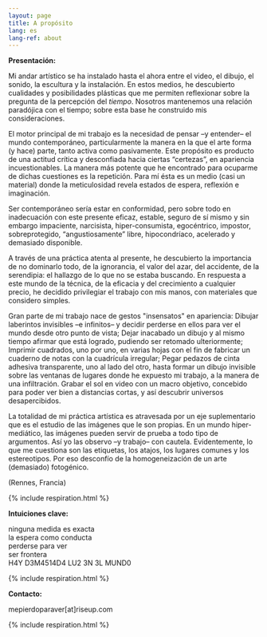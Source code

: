 ```yaml
---
layout: page
title: A propósito
lang: es
lang-ref: about
---
```


**Presentación:**

Mi andar artístico se ha instalado hasta el ahora entre el video, el dibujo, el sonido, la escultura y la instalación. En estos medios, he descubierto cualidades y posibilidades plásticas que me permiten reflexionar sobre la pregunta de la percepción del *tiempo*. Nosotros mantenemos una relación paradójica con el tiempo; sobre esta base he construido mis consideraciones.

El motor principal de mi trabajo es la necesidad de pensar –y entender– el mundo contemporáneo, particularmente la manera en la que el arte forma (y hace) parte, tanto activa como pasivamente. Este propósito es producto de una actitud crítica y desconfiada hacia ciertas “certezas”, en apariencia incuestionables. La manera más potente que he encontrado para ocuparme de dichas cuestiones es la repetición. Para mí ésta es un medio (casi un material) donde la meticulosidad revela estados de espera, reflexión e imaginación.

Ser contemporáneo sería estar en conformidad, pero sobre todo en inadecuación con este presente eficaz, estable, seguro de sí mismo y sin embargo impaciente, narcisista, hiper-consumista, egocéntrico, impostor, sobreprotegido, “angustiosamente” libre, hipocondríaco, acelerado y demasiado disponible.

A través de una práctica atenta al presente, he descubierto la importancia de no dominarlo todo, de la ignorancia, el valor del azar, del accidente, de la serendipia: el hallazgo de lo que no se estaba buscando. En respuesta a este mundo de la técnica, de la eficacia y del crecimiento a cualquier precio, he decidido privilegiar el trabajo con mis manos, con materiales que considero simples.

Gran parte de mi trabajo nace de gestos "insensatos" en apariencia: Dibujar laberintos invisibles –e infinitos– y decidir perderse en ellos para ver el mundo desde otro punto de vista; Dejar inacabado un dibujo y al mismo tiempo afirmar que está logrado, pudiendo ser retomado ulteriormente; Imprimir cuadrados, uno por uno, en varias hojas con el fin de fabricar un cuaderno de notas con la cuadrícula irregular; Pegar pedazos de cinta adhesiva transparente, uno al lado del otro, hasta formar un dibujo invisible sobre las ventanas de lugares donde he expuesto mi trabajo, a la manera de una infiltración. Grabar el sol en video con un macro objetivo, concebido para poder ver bien a distancias cortas, y así descubrir universos desapercibidos.

La totalidad de mi práctica artística es atravesada por un eje suplementario que es el estudio de las imágenes que le son propias. En un mundo hiper-mediático, las imágenes pueden servir de prueba a todo tipo de argumentos. Así yo las observo –y trabajo– con cautela. Evidentemente, lo que me cuestiona son las etiquetas, los atajos, los lugares comunes y los estereotipos. Por eso desconfío de la homogeneización de un arte (demasiado) fotogénico.

(Rennes, Francia)

{% include respiration.html %}

**Intuiciones clave:**

ninguna medida es exacta\
la espera como conducta\
perderse para ver\
ser frontera\
H4Y D3M4514D4 LU2 3N 3L MUND0

{% include respiration.html %}

**Contacto:**

mepierdoparaver\[at]riseup.com

{% include respiration.html %}
